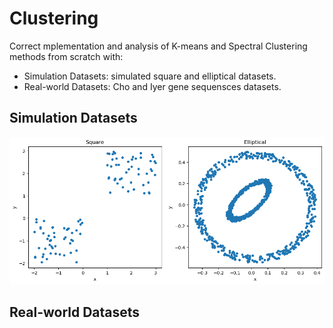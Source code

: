 # Clustering
Correct mplementation and analysis of K-means and Spectral Clustering methods from scratch with:

- Simulation Datasets: simulated square and elliptical datasets.
- Real-world Datasets: Cho and Iyer gene sequensces datasets.

## Simulation Datasets

![Simulation Datasets](imgs/sim_data.png)

## Real-world Datasets